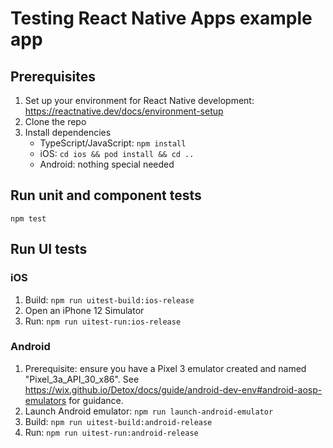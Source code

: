 # Testing React Native Apps example app

## Prerequisites

1. Set up your environment for React Native development: https://reactnative.dev/docs/environment-setup
1. Clone the repo
1. Install dependencies
    * TypeScript/JavaScript: `npm install`
    * iOS: `cd ios && pod install && cd ..`
    * Android: nothing special needed

## Run unit and component tests

`npm test`

## Run UI tests

### iOS

1. Build: `npm run uitest-build:ios-release`
1. Open an iPhone 12 Simulator
1. Run: `npm run uitest-run:ios-release`

### Android

1. Prerequisite: ensure you have a Pixel 3 emulator created and named "Pixel_3a_API_30_x86". See https://wix.github.io/Detox/docs/guide/android-dev-env#android-aosp-emulators for guidance.
1. Launch Android emulator: `npm run launch-android-emulator`
1. Build: `npm run uitest-build:android-release`
1. Run: `npm run uitest-run:android-release`
